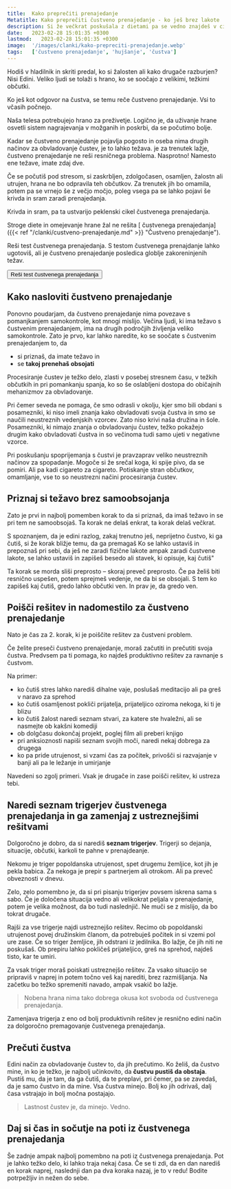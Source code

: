 ```yaml
---
title:  Kako preprečiti prenajedanje
Metatitle: Kako preprečiti čustveno prenajedanje - ko ješ brez lakote
description: Si že večkrat poskušala z dietami pa se vedno znajdeš v ciklu prenajedanja? Preberi si kako se lahko osvobodiš čustvenega prenajedanja
date:   2023-02-28 15:01:35 +0300
lastmod:   2023-02-28 15:01:35 +0300
image:  '/images/clanki/kako-prepreciti-prenajedanje.webp'
tags:   ['čustveno prenajedanje', 'hujšanje', 'čustva']
---
```


Hodiš v hladilnik in skriti predal, ko si žalosten ali kako drugače razburjen? Nisi Edini. Veliko ljudi se tolaži s hrano, ko se soočajo z velikimi, težkimi občutki.

Ko ješ kot odgovor na čustva, se temu reče čustveno prenajedanje. Vsi to včasih počnejo.

Naša telesa potrebujejo hrano za preživetje. Logično je, da uživanje hrane osvetli sistem nagrajevanja v možganih in poskrbi, da se počutimo bolje.

Kadar se čustveno prenajedanje pojavlja pogosto in oseba nima drugih načinov za obvladovanje čustev, je to lahko težava.
je za trenutek lažje, čustveno prenajedanje ne reši resničnega problema. Nasprotno! Namesto ene težave, imate zdaj dve.

Če se počutiš pod stresom, si zaskrbljen, zdolgočasen, osamljen, žalostn ali utrujen, hrana ne bo odpravila teh občutkov. Za trenutek jih bo omamila, potem pa se vrnejo še z večjo močjo, poleg vsega pa se lahko pojavi še krivda in sram zaradi prenajedanja.

Krivda in sram, pa ta ustvarijo peklenski cikel čustvenega prenajedanja.

Stroge diete in omejevanje hrane žal ne rešita [ čustvenega prenajedanja]({{< ref "/clanki/custveno-prenajedanje.md" >}} "Čustveno prenajedanje").

<div class="article_button">
<p>Reši test čustvenega prenajedanja. S testom čustvenega prenajdanje lahko ugotoviš, ali je čustveno prenajedanje posledica globlje zakoreninjenih težav.</p>
    <form class="form" action="https://preview.mailerlite.io/preview/14994/forms/81273345070335372" method="GET" target="_blank">
        <button class="button button--middle" type="submit">Reši test čustvenega prenajedanja<i class="ion ion-ios-paper-plane"></i></button>
    </form>
</div>

## Kako nasloviti čustveno prenajedanje

Ponovno poudarjam, da čustveno prenajedanje nima povezave s pomanjkanjem samokontrole, kot mnogi mislijo. Večina ljudi, ki ima težavo s čustvenim prenajedanjem, ima na drugih področjih življenja veliko samokontrole. Zato je prvo, kar lahko naredite, ko se soočate s čustvenim prenajedanjem to, da
- si priznaš, da imate težavo in 
- se **takoj prenehaš obsojati**  



Procesiranje čustev je težko delo, zlasti v posebej stresnem času, v težkih občutkih in pri pomankanju spanja, ko so še oslabljeni dostopa do običajnih mehanizmov za obvladovanje. 

Pri čemer seveda ne pomaga, če smo odrasli v okolju, kjer smo bili obdani s posamezniki, ki niso imeli znanja kako obvladovati svoja čustva in smo se naučili neustreznih vedenjskih vzorcev. Zato niso krivi naša družina in šole. Posamezniki, ki nimajo znanja o obvladovanju čustev, težko pokažejo drugim kako obvladovati čustva in so večinoma tudi samo ujeti v negativne vzorce.

Pri poskušanju spoprijemanja s čustvi je pravzaprav veliko neustreznih načinov za spopadanje. Mogoče si že srečal koga, ki spije pivo, da se pomiri. Ali pa kadi cigareto za cigareto. Potiskanje stran občutkov, omamljanje, vse to so neustrezni načini procesiranja čustev.

## Priznaj si težavo brez samoobsojanja

Zato je prvi in najbolj pomemben korak to da si priznaš, da imaš težavo in se pri tem ne samoobsojaš. Ta korak ne delaš enkrat, ta korak delaš večkrat.

S spoznanjem, da je edini razlog, zakaj trenutno ješ, neprijetno čustvo, ki ga čutiš, si že korak bližje temu, da ga premagaš
Ko se lahko ustaviš in prepoznaš pri sebi, da ješ ne zaradi fizične lakote ampak zaradi čustvene lakote, se lahko ustaviš in
zapišeš besedo ali stavek, ki opisuje, kaj čutiš"

Ta korak se morda sliši preprosto – skoraj preveč preprosto. Če pa želiš biti resnično uspešen, potem sprejmeš vedenje, ne da bi se obsojali. S tem ko zapišeš kaj čutiš, gredo lahko občutki ven. In prav je, da gredo ven.


## Poišči rešitev in nadomestilo za čustveno prenajedanje

Nato je čas za 2. korak, ki je poiščite rešitev za čustveni problem. 

Če želite preseči čustveno prenajedanje, moraš začutiti in prečutiti svoja čustva. Predvsem pa ti pomaga, ko najdeš produktivno rešitev za ravnanje s čustvom.

Na primer: 

- ko čutiš stres lahko narediš dihalne vaje, poslušaš meditacijo ali pa greš v naravo za sprehod
- ko čutiš osamljenost pokliči prijatelja, prijateljico oziroma nekoga, ki ti je blizu
- ko čutiš žalost naredi seznam stvari, za katere ste hvaležni, ali se nasmejte ob kakšni komediji
- ob dolgčasu dokončaj projekt, poglej film ali preberi knjigo
- pri anksioznosti napiši seznam svojih moči, naredi nekaj dobrega za drugega
- ko pa pride utrujenost, si vzami čas za počitek, privošči si razvajanje v banji ali pa le ležanje in umirjanje

Navedeni so zgolj primeri. Vsak je drugače in zase poišči rešitev, ki ustreza tebi.

## Naredi seznam trigerjev čustvenega prenajedanja in ga zamenjaj z ustreznejšimi rešitvami

Dolgoročno je dobro, da si narediš **seznam trigerjev**. Trigerji so dejanja, situacije, občutki, karkoli te pahne v prenajdeanje.

Nekomu je triger popoldanska utrujenost, spet drugemu žemljice, kot jih je pekla babica. Za nekoga je prepir s partnerjem ali otrokom. Ali pa preveč obveznosti v dnevu.

Zelo, zelo pomembno je, da si pri pisanju trigerjev povsem iskrena sama s sabo. Če je določena situacija vedno ali velikokrat peljala v prenajedanje, potem je velika možnost, da bo tudi naslednjič. Ne muči se z mislijo, da bo tokrat drugače.

Rajši za vse trigerje najdi ustreznejšo rešitev. Recimo ob popoldanski utrujenost povej družinskim članom, da potrebuješ počitek in si vzemi pol ure zase. Če so triger žemljice, jih odstrani iz jedilnika. Bo lažje, če jih niti ne poskušaš. Ob prepiru lahko pokličeš prijateljico, greš na sprehod, najdeš tisto, kar te umiri. 

Za vsak triger moraš poiskati ustreznejšo rešitev. Za vsako situacijo se pripraviš v naprej in potem točno veš kaj narediti, brez razmišljanja. Na začetku bo težko spremeniti navado, ampak vsakič bo lažje.

>  Nobena hrana nima tako dobrega okusa kot svoboda od čustvenega prenajedanja.


Zamenjava trigerja z eno od bolj produktivnih rešitev je resnično edini način za dolgoročno premagovanje čustvenega prenajedanja. 

## Prečuti čustva

Edini način za obvladovanje čustev to, da jih prečutimo. Ko želiš, da čustvo mine, in ko je težko, je najbolj učinkovito, da **čustvu pustiš da obstaja**. Pustiš mu, da je tam, da ga čutiš, da te preplavi, pri čemer, pa se zavedaš, da je samo čustvo in da mine. Vsa čustva minejo. Bolj ko jih odrivaš, dalj časa vstrajajo in bolj močna postajajo.

>  Lastnost čustev je, da minejo. Vedno.

## Daj si čas in sočutje na poti iz čustvenega prenajedanja

Še zadnje ampak najbolj pomembno na poti iz čustvenega prenajedanja. Pot je lahko težko delo, ki lahko traja nekaj časa. Če se ti zdi, da en dan narediš en korak naprej, naslednji dan pa dva koraka nazaj, je to v redu! Bodite potrpežljiv in nežen do sebe. 


